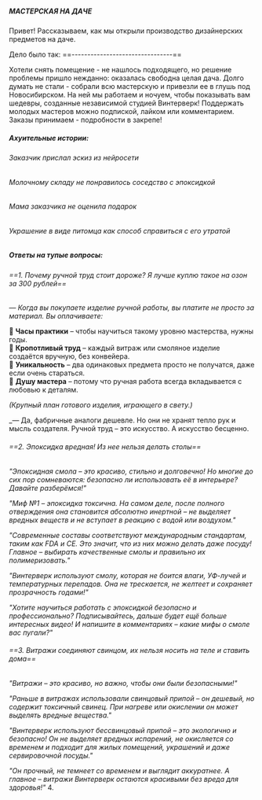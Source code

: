 ##### **МАСТЕРСКАЯ НА ДАЧЕ**

Привет! Рассказываем, как мы открыли производство дизайнерских предметов на даче.

Дело было так: ==--------------------------------==

Хотели снять помещение - не нашлось подходящего, но решение проблемы пришло нежданно: оказалась свободна целая дача.
Долго думать не стали - собрали всю мастерскую и привезли ее в глушь под Новосибирском. На ней мы работаем и ночуем, чтобы показывать вам шедевры, созданные независимой студией Винтерверк!
Поддержать молодых мастеров можно подпиской, лайком или комментарием. 
Заказы принимаем - подробности в закрепе!

##### **Ахуительные истории:**

###### Заказчик прислал эскиз из нейросети

###### Молочному складу не понравилось соседство с эпоксидкой

###### Мама заказчика не оценила подарок

###### Украшение в виде питомца как способ справиться с его утратой


##### **Ответы на тупые вопросы:**

###### ==1. Почему ручной труд стоит дороже? Я лучше куплю такое на озон за 300 рублей==

   _— Когда вы покупаете изделие ручной работы, вы платите не просто за материал. Вы оплачиваете:_

🔹 **Часы практики** – чтобы научиться такому уровню мастерства, нужны годы.  
🔹 **Кропотливый труд** – каждый витраж или смоляное изделие создаётся вручную, без конвейера.  
🔹 **Уникальность** – два одинаковых предмета просто не получатся, даже если очень стараться.  
🔹 **Душу мастера** – потому что ручная работа всегда вкладывается с любовью к деталям.

_(Крупный план готового изделия, играющего в свету.)_

_— Да, фабричные аналоги дешевле. Но они не хранят тепло рук и мысль создателя. Ручной труд – это искусство. А искусство бесценно.

###### ==2. Эпоксидка вредная! Из нее нельзя делать столы==

   _"Эпоксидная смола – это красиво, стильно и долговечно! Но многие до сих пор сомневаются: безопасно ли использовать её в интерьере? Давайте разберёмся!"_
   
_"Миф №1 – эпоксидка токсична. На самом деле, после полного отверждения она становится абсолютно инертной – не выделяет вредных веществ и не вступает в реакцию с водой или воздухом."_

_"Современные составы соответствуют международным стандартам, таким как FDA и CE. Это значит, что из них можно делать даже посуду! Главное – выбирать качественные смолы и правильно их полимеризовать."_

_"Винтерверк используют смолу, которая не боится влаги, УФ-лучей и температурных перепадов. Она не трескается, не желтеет и сохраняет прозрачность годами!"_

_"Хотите научиться работать с эпоксидкой безопасно и профессионально? Подписывайтесь, дальше будет ещё больше интересных видео! И напишите в комментариях – какие мифы о смоле вас пугали?"_

###### ==3. Витражи соединяют свинцом, их нельзя носить на теле и ставить дома==

_"Витражи – это красиво, но важно, чтобы они были безопасными!"_

_"Раньше в витражах использовали свинцовый припой – он дешевый, но содержит токсичный свинец. При нагреве или окислении он может выделять вредные вещества."_

_"Винтерверк используют бессвинцовый припой – это экологично и безопасно! Он не выделяет вредных испарений, не окисляется со временем и подходит для жилых помещений, украшений и даже сервировочной посуды."_

_"Он прочный, не темнеет со временем и выглядит аккуратнее. А главное –  витражи Винтерверк остаются красивыми без вреда для здоровья!"_
4. 